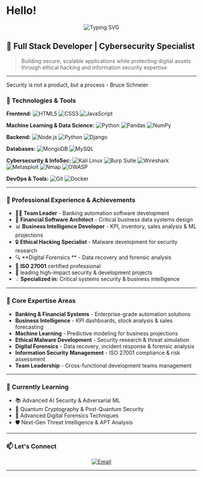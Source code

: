# Hello! 
<div align="center">
  <img src="https://readme-typing-svg.herokuapp.com?font=Fira+Code&pause=1000&color=F75C7E&width=600&lines=Banking+Software+Team+Leader;Business+Intelligence+Developer;Ethical+Hacker+%26+Malware+Researcher;Digital+Forensics;Machine+Learning+Engineer;ISO+27001+Certified" alt="Typing SVG" />
</div>

## 🚀 Full Stack Developer | Cybersecurity Specialist

> Building secure, scalable applications while protecting digital assets through ethical hacking and information security expertise
> 

---
Security is not a product, but a process - Bruce Schneier


### 🔧 Technologies & Tools

**Frontend:**
![HTML5](https://img.shields.io/badge/-HTML5-E34F26?style=flat-square&logo=html5&logoColor=white)
![CSS3](https://img.shields.io/badge/-CSS3-1572B6?style=flat-square&logo=css3&logoColor=white)
![JavaScript](https://img.shields.io/badge/-JavaScript-F7DF1E?style=flat-square&logo=javascript&logoColor=black)

**Machine Learning & Data Science:**
![Python](https://img.shields.io/badge/-Python-3776AB?style=flat-square&logo=python&logoColor=white)
![Pandas](https://img.shields.io/badge/-Pandas-150458?style=flat-square&logo=pandas&logoColor=white)
![NumPy](https://img.shields.io/badge/-NumPy-013243?style=flat-square&logo=numpy&logoColor=white)

**Backend:**
![Node.js](https://img.shields.io/badge/-Node.js-339933?style=flat-square&logo=node.js&logoColor=white)
![Python](https://img.shields.io/badge/-Python-3776AB?style=flat-square&logo=python&logoColor=white)
![Django](https://img.shields.io/badge/-Django-092E20?style=flat-square&logo=django&logoColor=white)

**Databases:**
![MongoDB](https://img.shields.io/badge/-MongoDB-47A248?style=flat-square&logo=mongodb&logoColor=white)
![MySQL](https://img.shields.io/badge/-MySQL-4479A1?style=flat-square&logo=mysql&logoColor=white)

**Cybersecurity & InfoSec:**
![Kali Linux](https://img.shields.io/badge/-Kali%20Linux-557C94?style=flat-square&logo=kali-linux&logoColor=white)
![Burp Suite](https://img.shields.io/badge/-Burp%20Suite-FF6633?style=flat-square&logo=burp-suite&logoColor=white)
![Wireshark](https://img.shields.io/badge/-Wireshark-1679A7?style=flat-square&logo=wireshark&logoColor=white)
![Metasploit](https://img.shields.io/badge/-Metasploit-ED1C24?style=flat-square&logo=metasploit&logoColor=white)
![Nmap](https://img.shields.io/badge/-Nmap-4682B4?style=flat-square&logo=nmap&logoColor=white)
![OWASP](https://img.shields.io/badge/-OWASP-000000?style=flat-square&logo=owasp&logoColor=white)

**DevOps & Tools:**
![Git](https://img.shields.io/badge/-Git-F05032?style=flat-square&logo=git&logoColor=white)
![Docker](https://img.shields.io/badge/-Docker-2496ED?style=flat-square&logo=docker&logoColor=white)

---

### 💼 Professional Experience & Achievements

- 👨‍💼 **Team Leader** - Banking automation software development 
- 🏦 **Financial Software Architect** - Critical business data systems design
- 📊 **Business Intelligence Developer** - KPI, inventory, sales analysis & ML projections
- 🔒 **Ethical Hacking Specialist** - Malware development for security research
- 🔍 **Digital Forensics ** - Data recovery and forensic analysis
- 📜 **ISO 27001** certified professional
- 🎯 leading high-impact security & development projects
- 💡 **Specialized in:** Critical systems security & business intelligence

---

### 🔐 Core Expertise Areas

- **Banking & Financial Systems** - Enterprise-grade automation solutions
- **Business Intelligence** - KPI dashboards, stock analysis & sales forecasting
- **Machine Learning** - Predictive modeling for business projections
- **Ethical Malware Development** - Security research & threat simulation
- **Digital Forensics** - Data recovery, incident response & forensic analysis
- **Information Security Management** - ISO 27001 compliance & risk assessment
- **Team Leadership** - Cross-functional development teams management

---

### 🌱 Currently Learning

- 📚 Advanced AI Security & Adversarial ML
- 🔬 Quantum Cryptography & Post-Quantum Security
- 🎨 Advanced Digital Forensics Techniques
- 🛡️ Next-Gen Threat Intelligence & APT Analysis

---

### 📫 Let's Connect

<div align="center">
  
[![Email](https://img.shields.io/badge/-Email-D14836?style=for-the-badge&logo=gmail&logoColor=white)](mailto:bernskastel@gmail.com
)


</div>

---

